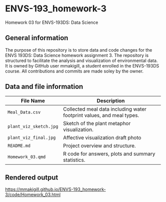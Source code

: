 # ENVS-193_homework-3
Homework 03 for ENVS-193DS: Data Science


## General information

The purpose of this repository is to store data and code changes for the ENVS 193DS: Data Science homework assignment 3. The repository is structured to facilitate the analysis and visualization of environmental data. It is owned by GitHub user mmakigill, a student enrolled in the ENVS-193DS course. All contributions and commits are made soley by the owner.


## Data and file information

| File Name                       | Description                                                          |
| ------------------------------- | -------------------------------------------------------------------  |
| `Meal_Data.csv`                 | Collected meal data including water footprint values, and meal types.|
| `plant_viz_sketch.jpg`          | Sketch of the plant metaphor visualization.                          |
| `plant_viz_final.jpg`           | Affective visualization draft photo                                  |
| `README.md`                     | Project overview and structure.                                      |
| `Homework_03.qmd`               | R code for answers, plots and summary statistics.                    |


## Rendered output

https://mmakigill.github.io/ENVS-193_homework-3/code/Homework_03.html
